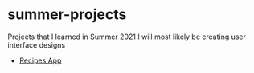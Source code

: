 # summer-projects
Projects that I learned in Summer 2021
I will most likely be creating user interface designs

- [Recipes App](https://htmlpreview.github.io/?https://github.com/thisisnotdevin/summer-projects/blob/master/recipe-app/index.html)

